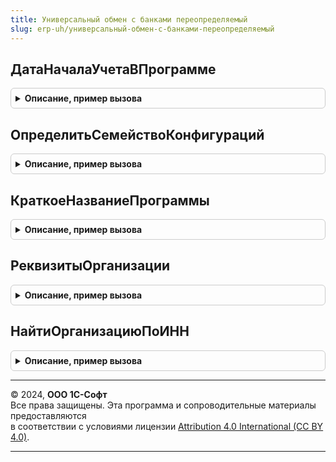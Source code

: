 ```yaml
---
title: Универсальный обмен с банками переопределяемый
slug: erp-uh/универсальный-обмен-с-банками-переопределяемый
---
```



## ДатаНачалаУчетаВПрограмме
<details style="margin: 1em 0; padding: 0.5em; border: 1px solid #ccc; border-radius: 6px;">

<summary style="font-weight: bold; cursor: pointer;">Описание, пример вызова</summary>

```bsl

// Дата начала учета в программе.
//
// Параметры:
//  Организация - СправочникСсылка.Организации - ссылка на организацию.
//  ДатаНачалаУчета -  Дата.
//
Процедура ДатаНачалаУчетаВПрограмме(Организация, ДатаНачалаУчета) Экспорт
```

Пример вызова
```bsl
УниверсальныйОбменСБанкамиПереопределяемый.ДатаНачалаУчетаВПрограмме(Организация, ДатаНачалаУчета) 
```
</details>

## ОпределитьСемействоКонфигураций
<details style="margin: 1em 0; padding: 0.5em; border: 1px solid #ccc; border-radius: 6px;">

<summary style="font-weight: bold; cursor: pointer;">Описание, пример вызова</summary>

```bsl

// Определяет идентификатор семейства конфигураций.
//
// Параметры:
//	Семейство - Строка - возвращаемый параметр. Идентификатор семейства.
//
Процедура ОпределитьСемействоКонфигураций(Семейство) Экспорт
```

Пример вызова
```bsl
УниверсальныйОбменСБанкамиПереопределяемый.ОпределитьСемействоКонфигураций(Семейство) 
```
</details>

## КраткоеНазваниеПрограммы
<details style="margin: 1em 0; padding: 0.5em; border: 1px solid #ccc; border-radius: 6px;">

<summary style="font-weight: bold; cursor: pointer;">Описание, пример вызова</summary>

```bsl

// Процедура возвращает краткое название конфигурации.
// Длина возвращаемого значения не должна превышать 30 символов.
//
// Параметры:
//   ИмяПрограммы - Строка - в параметре возвращается краткое название конфигурации.
//
Процедура КраткоеНазваниеПрограммы(ИмяПрограммы) Экспорт
```

Пример вызова
```bsl
УниверсальныйОбменСБанкамиПереопределяемый.КраткоеНазваниеПрограммы(ИмяПрограммы) 
```
</details>

## РеквизитыОрганизации
<details style="margin: 1em 0; padding: 0.5em; border: 1px solid #ccc; border-radius: 6px;">

<summary style="font-weight: bold; cursor: pointer;">Описание, пример вызова</summary>

```bsl

// Возвращает заданные реквизиты организации в параметре Результат.
// Параметры:
//   Организация - СправочникСсылка.Организации - ссылка на организацию;
//   Реквизиты   - Строка - список реквизитов, разделенные запятыми.
//   Результат   - Структура - структура с полями, заданными в параметре реквизиты.
// Возвращаемое значение:
//   Структура - структура с ключами, определяемыми строкой Реквизиты.
//
Процедура РеквизитыОрганизации(Организация, Реквизиты, Результат) Экспорт
```

Пример вызова
```bsl
УниверсальныйОбменСБанкамиПереопределяемый.РеквизитыОрганизации(Организация, Реквизиты, Результат) 
```
</details>

## НайтиОрганизациюПоИНН
<details style="margin: 1em 0; padding: 0.5em; border: 1px solid #ccc; border-radius: 6px;">

<summary style="font-weight: bold; cursor: pointer;">Описание, пример вызова</summary>

```bsl

Процедура НайтиОрганизациюПоИНН(ИНН, Организация) Экспорт
```

Пример вызова
```bsl
УниверсальныйОбменСБанкамиПереопределяемый.НайтиОрганизациюПоИНН(ИНН, Организация) 
```
</details>

---

© 2024, **ООО 1С-Софт**  
Все права защищены. Эта программа и сопроводительные материалы предоставляются  
в соответствии с условиями лицензии [Attribution 4.0 International (CC BY 4.0)](https://creativecommons.org/licenses/by/4.0/legalcode).

---
